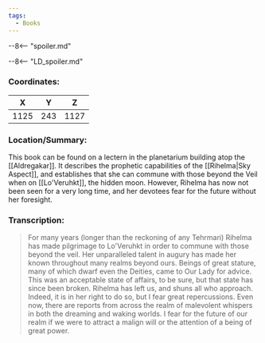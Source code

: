 ```yaml
---
tags:
  - Books
---
```


--8<-- "spoiler.md"

--8<-- "LD_spoiler.md"

### Coordinates:
| **X** | **Y**| **Z** |
|:-----:|:----:|:-----:|
|1125  |243   |1127  |

### Location/Summary:
This book can be found on a lectern in the planetarium building atop the [[Aldregakar]]. It describes the prophetic capabilities of the [[Rihelma|Sky Aspect]], and establishes that she can commune with those beyond the Veil when on [[Lo'Veruhkt]], the hidden moon. However, Rihelma has now not been seen for a very long time, and her devotees fear for the future without her foresight.

### Transcription:
> For many years (longer than the reckoning of any Tehrmari) Rihelma has made pilgrimage to Lo'Veruhkt in order to commune with those beyond the veil. Her unparalleled talent in augury has made her known throughout many realms beyond ours. Beings of great stature, many of which dwarf even the Deities, came to Our Lady for advice. This was an acceptable state of affairs, to be sure, but that state has since been broken. Rihelma has left us, and shuns all who approach. Indeed, it is in her right to do so, but I fear great repercussions. Even now, there are reports from across the realm of malevolent whispers in both the dreaming and waking worlds. I fear for the future of our realm if we were to attract a malign will or the attention of a being of great power.

